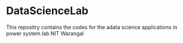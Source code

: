 # DataScienceLab
This repositry contains the codes for the adata science applications in power system lab NIT Warangal
